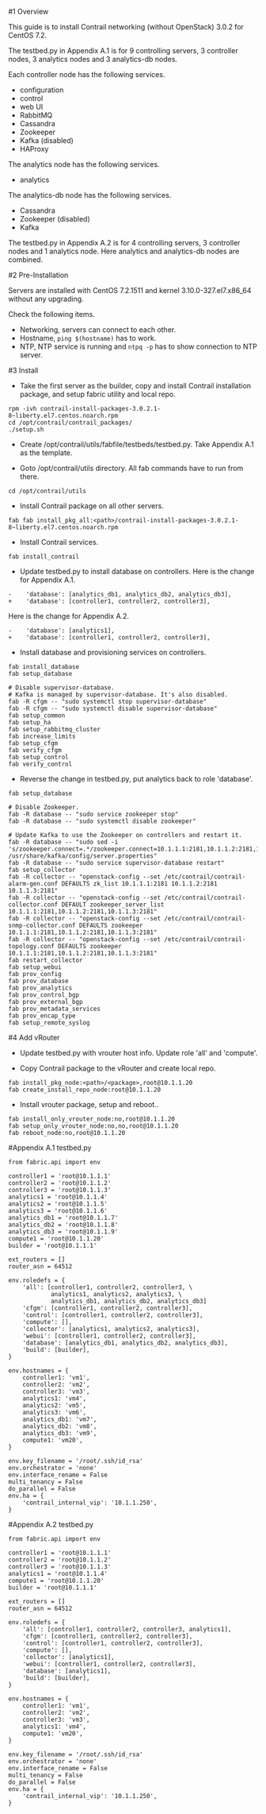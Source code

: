 #1 Overview

This guide is to install Contrail networking (without OpenStack) 3.0.2 for CentOS 7.2.

The testbed.py in Appendix A.1 is for 9 controlling servers, 3 controller nodes, 3 analytics nodes and 3 analytics-db nodes.

Each controller node has the following services.
* configuration
* control
* web UI
* RabbitMQ
* Cassandra
* Zookeeper
* Kafka (disabled)
* HAProxy

The analytics node has the following services.
* analytics

The analytics-db node has the following services.
* Cassandra
* Zookeeper (disabled)
* Kafka

The testbed.py in Appendix A.2 is for 4 controlling servers, 3 controller nodes and 1 analytics node. Here analytics and analytics-db nodes are combined.


#2 Pre-Installation

Servers are installed with CentOS 7.2.1511 and kernel 3.10.0-327.el7.x86_64 without any upgrading.

Check the following items.
* Networking, servers can connect to each other.
* Hostname, `ping $(hostname)` has to work.
* NTP, NTP service is running and `ntpq -p` has to show connection to NTP server.


#3 Install

* Take the first server as the builder, copy and install Contrail installation package, and setup fabric utility and local repo.
```
rpm -ivh contrail-install-packages-3.0.2.1-8~liberty.el7.centos.noarch.rpm
cd /opt/contrail/contrail_packages/
./setup.sh
```

* Create /opt/contrail/utils/fabfile/testbeds/testbed.py. Take Appendix A.1 as the template.

* Goto /opt/contrail/utils directory. All fab commands have to run from there.
```
cd /opt/contrail/utils
```

* Install Contrail package on all other servers.
```
fab fab install_pkg_all:<path>/contrail-install-packages-3.0.2.1-8~liberty.el7.centos.noarch.rpm
```

* Install Contrail services.
```
fab install_contrail
```

* Update testbed.py to install database on controllers.
Here is the change for Appendix A.1.
```
-    'database': [analytics_db1, analytics_db2, analytics_db3],
+    'database': [controller1, controller2, controller3],
```

Here is the change for Appendix A.2.
```
-    'database': [analytics1],
+    'database': [controller1, controller2, controller3],
```

* Install database and provisioning services on controllers.
```
fab install_database
fab setup_database

# Disable supervisor-database.
# Kafka is managed by supervisor-database. It's also disabled.
fab -R cfgm -- "sudo systemctl stop supervisor-database"
fab -R cfgm -- "sudo systemctl disable supervisor-database"
fab setup_common
fab setup_ha
fab setup_rabbitmq_cluster
fab increase_limits
fab setup_cfgm
fab verify_cfgm
fab setup_control
fab verify_control
```

* Reverse the change in testbed.py, put analytics back to role 'database'.
```
fab setup_database

# Disable Zookeeper.
fab -R database -- "sudo service zookeeper stop"
fab -R database -- "sudo systemctl disable zookeeper"

# Update Kafka to use the Zookeeper on controllers and restart it.
fab -R database -- "sudo sed -i 's/zookeeper.connect=.*/zookeeper.connect=10.1.1.1:2181,10.1.1.2:2181,10.1.1.3:2181/g'  /usr/share/kafka/config/server.properties"
fab -R database -- "sudo service supervisor-database restart"
fab setup_collector
fab -R collector -- "openstack-config --set /etc/contrail/contrail-alarm-gen.conf DEFAULTS zk_list 10.1.1.1:2181 10.1.1.2:2181 10.1.1.3:2181"
fab -R collector -- "openstack-config --set /etc/contrail/contrail-collector.conf DEFAULT zookeeper_server_list 10.1.1.1:2181,10.1.1.2:2181,10.1.1.3:2181"
fab -R collector -- "openstack-config --set /etc/contrail/contrail-snmp-collector.conf DEFAULTS zookeeper 10.1.1.1:2181,10.1.1.2:2181,10.1.1.3:2181"
fab -R collector -- "openstack-config --set /etc/contrail/contrail-topology.conf DEFAULTS zookeeper 10.1.1.1:2181,10.1.1.2:2181,10.1.1.3:2181"
fab restart_collector
fab setup_webui
fab prov_config
fab prov_database
fab prov_analytics
fab prov_control_bgp
fab prov_external_bgp
fab prov_metadata_services
fab prov_encap_type
fab setup_remote_syslog
```


#4 Add vRouter

* Update testbed.py with vrouter host info. Update role 'all' and 'compute'.

* Copy Contrail package to the vRouter and create local repo.
```
fab install_pkg_node:<path>/<package>,root@10.1.1.20
fab create_install_repo_node:root@10.1.1.20
```

* Install vrouter package, setup and reboot..
```
fab install_only_vrouter_node:no,root@10.1.1.20
fab setup_only_vrouter_node:no,no,root@10.1.1.20
fab reboot_node:no,root@10.1.1.20
```


#Appendix A.1 testbed.py
```
from fabric.api import env

controller1 = 'root@10.1.1.1'
controller2 = 'root@10.1.1.2'
controller3 = 'root@10.1.1.3'
analytics1 = 'root@10.1.1.4'
analytics2 = 'root@10.1.1.5'
analytics3 = 'root@10.1.1.6'
analytics_db1 = 'root@10.1.1.7'
analytics_db2 = 'root@10.1.1.8'
analytics_db3 = 'root@10.1.1.9'
compute1 = 'root@10.1.1.20'
builder = 'root@10.1.1.1'

ext_routers = []
router_asn = 64512

env.roledefs = {
    'all': [controller1, controller2, controller3, \
            analytics1, analytics2, analytics3, \
            analytics_db1, analytics_db2, analytics_db3]
    'cfgm': [controller1, controller2, controller3],
    'control': [controller1, controller2, controller3],
    'compute': [],
    'collector': [analytics1, analytics2, analytics3],
    'webui': [controller1, controller2, controller3],
    'database': [analytics_db1, analytics_db2, analytics_db3],
    'build': [builder],
}

env.hostnames = {
    controller1: 'vm1',
    controller2: 'vm2',
    controller3: 'vm3',
    analytics1: 'vm4',
    analytics2: 'vm5',
    analytics3: 'vm6',
    analytics_db1: 'vm7',
    analytics_db2: 'vm8',
    analytics_db3: 'vm9',
    compute1: 'vm20',
}

env.key_filename = '/root/.ssh/id_rsa'
env.orchestrator = 'none'
env.interface_rename = False
multi_tenancy = False
do_parallel = False
env.ha = {
    'contrail_internal_vip': '10.1.1.250',
}
```


#Appendix A.2 testbed.py
```
from fabric.api import env

controller1 = 'root@10.1.1.1'
controller2 = 'root@10.1.1.2'
controller3 = 'root@10.1.1.3'
analytics1 = 'root@10.1.1.4'
compute1 = 'root@10.1.1.20'
builder = 'root@10.1.1.1'

ext_routers = []
router_asn = 64512

env.roledefs = {
    'all': [controller1, controller2, controller3, analytics1],
    'cfgm': [controller1, controller2, controller3],
    'control': [controller1, controller2, controller3],
    'compute': [],
    'collector': [analytics1],
    'webui': [controller1, controller2, controller3],
    'database': [analytics1],
    'build': [builder],
}

env.hostnames = {
    controller1: 'vm1',
    controller2: 'vm2',
    controller3: 'vm3',
    analytics1: 'vm4',
    compute1: 'vm20',
}

env.key_filename = '/root/.ssh/id_rsa'
env.orchestrator = 'none'
env.interface_rename = False
multi_tenancy = False
do_parallel = False
env.ha = {
    'contrail_internal_vip': '10.1.1.250',
}
```

